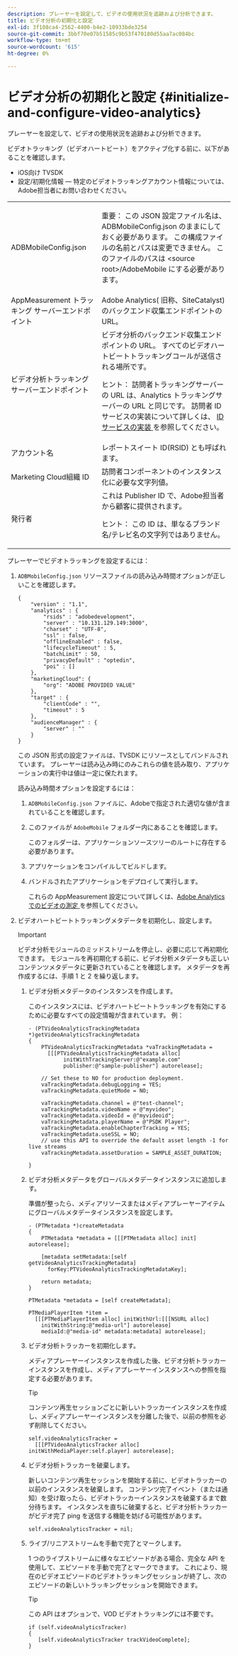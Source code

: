 ```yaml
---
description: プレーヤーを設定して、ビデオの使用状況を追跡および分析できます。
title: ビデオ分析の初期化と設定
exl-id: 3f108ca4-2562-4400-b4e2-10933bde3254
source-git-commit: 3bbf70e07b51585c9b53f470180d55aa7ac084bc
workflow-type: tm+mt
source-wordcount: '615'
ht-degree: 0%

---
```


# ビデオ分析の初期化と設定 {#initialize-and-configure-video-analytics}

プレーヤーを設定して、ビデオの使用状況を追跡および分析できます。

ビデオトラッキング（ビデオハートビート）をアクティブ化する前に、以下があることを確認します。

* iOS向け TVSDK
* 設定/初期化情報 — 特定のビデオトラッキングアカウント情報については、Adobe担当者にお問い合わせください。

<table id="table_3565328ABBEE4605A92EAE1ADE5D6F84"> 
 <tbody> 
  <tr> 
   <td colname="col1"> <span class="filepath"> ADBMobileConfig.json  </span> </td> 
   <td colname="col2"> <p>重要： この JSON 設定ファイル名は、 <span class="codeph"> ADBMobileConfig.json </span> のままにしておく必要があります。 この構成ファイルの名前とパスは変更できません。 このファイルのパスは <span class="codeph"> &lt;source root&gt;/AdobeMobile </span> にする必要があります。 </p> </td> 
  </tr> 
  <tr> 
   <td colname="col1"> <span class="codeph"> AppMeasurement トラッキング </span> サーバーエンドポイント </td> 
   <td colname="col2"> Adobe Analytics( 旧称、SiteCatalyst) のバックエンド収集エンドポイントの URL。 </td> 
  </tr> 
  <tr> 
   <td colname="col1"> ビデオ分析トラッキングサーバーエンドポイント </td> 
   <td colname="col2"> ビデオ分析のバックエンド収集エンドポイントの URL。 すべてのビデオハートビートトラッキングコールが送信される場所です。 <p>ヒント： 訪問者トラッキングサーバーの URL は、Analytics トラッキングサーバーの URL と同じです。 訪問者 ID サービスの実装について詳しくは、 <a href="https://experienceleague.adobe.com/docs/id-service/using/implementation/setup-target.html?lang=en" format="html" scope="external"> ID サービスの実装 </a> を参照してください。 </p> </td> 
  </tr> 
  <tr> 
   <td colname="col1"> アカウント名 </td> 
   <td colname="col2"> レポートスイート ID(RSID) とも呼ばれます。 </td> 
  </tr> 
  <tr> 
   <td colname="col1"> Marketing Cloud組織 ID </td> 
   <td colname="col2"> 訪問者コンポーネントのインスタンス化に必要な文字列値。 </td> 
  </tr> 
  <tr> 
   <td colname="col1"> 発行者 </td> 
   <td colname="col2"> これは Publisher ID で、Adobe担当者から顧客に提供されます。 <p>ヒント： この ID は、単なるブランド名/テレビ名の文字列ではありません。 </p> </td> 
  </tr> 
 </tbody> 
</table>

プレーヤーでビデオトラッキングを設定するには：

1. `ADBMobileConfig.json` リソースファイルの読み込み時間オプションが正しいことを確認します。

   ```
   { 
       "version" : "1.1", 
       "analytics" : { 
           "rsids" : "adobedevelopment", 
           "server" : "10.131.129.149:3000", 
           "charset" : "UTF-8", 
           "ssl" : false, 
           "offlineEnabled" : false, 
           "lifecycleTimeout" : 5, 
           "batchLimit" : 50, 
           "privacyDefault" : "optedin", 
           "poi" : [] 
       }, 
       "marketingCloud": { 
           "org": "ADOBE PROVIDED VALUE"  
       }, 
       "target" : { 
           "clientCode" : "", 
           "timeout" : 5 
       }, 
       "audienceManager" : { 
           "server" : "" 
       } 
   }
   ```

   この JSON 形式の設定ファイルは、TVSDK にリソースとしてバンドルされています。 プレーヤーは読み込み時にのみこれらの値を読み取り、アプリケーションの実行中は値は一定に保たれます。

   読み込み時間オプションを設定するには：

   1. `ADBMobileConfig.json` ファイルに、Adobeで指定された適切な値が含まれていることを確認します。
   1. このファイルが `AdobeMobile` フォルダー内にあることを確認します。

      このフォルダーは、アプリケーションソースツリーのルートに存在する必要があります。
   1. アプリケーションをコンパイルしてビルドします。
   1. バンドルされたアプリケーションをデプロイして実行します。

      これらの AppMeasurement 設定について詳しくは、[Adobe Analyticsでのビデオの測定 ](https://experienceleague.adobe.com/docs/media-analytics/using/media-overview.html?lang=en) を参照してください。
1. ビデオハートビートトラッキングメタデータを初期化し、設定します。

   >[!IMPORTANT]
   >
   >ビデオ分析モジュールのミッドストリームを停止し、必要に応じて再初期化できます。 モジュールを再初期化する前に、ビデオ分析メタデータも正しいコンテンツメタデータに更新されていることを確認します。 メタデータを再作成するには、手順 1 と 2 を繰り返します。

   1. ビデオ分析メタデータのインスタンスを作成します。

      このインスタンスには、ビデオハートビートトラッキングを有効にするために必要なすべての設定情報が含まれています。 例：

      ```
      - (PTVideoAnalyticsTrackingMetadata *)getVideoAnalyticsTrackingMetadata 
      { 
          PTVideoAnalyticsTrackingMetadata *vaTrackingMetadata =  
            [[[PTVideoAnalyticsTrackingMetadata alloc]  
                 initWithTrackingServer:@"example.com" 
                 publisher:@"sample-publisher"] autorelease]; 
      
          // Set these to NO for production deployment. 
          vaTrackingMetadata.debugLogging = YES;  
          vaTrackingMetadata.quietMode = NO; 
      
          vaTrackingMetadata.channel = @"test-channel"; 
          vaTrackingMetadata.videoName = @"myvideo"; 
          vaTrackingMetadata.videoId = @"myvideoid"; 
          vaTrackingMetadata.playerName = @"PSDK Player"; 
          vaTrackingMetadata.enableChapterTracking = YES; 
          vaTrackingMetadata.useSSL = NO; 
          // use this API to override the default asset length -1 for live streams 
          vaTrackingMetadata.assetDuration = SAMPLE_ASSET_DURATION; 
      
      }
      ```

   1. ビデオ分析メタデータをグローバルメタデータインスタンスに追加します。

      準備が整ったら、メディアリソースまたはメディアプレーヤーアイテムにグローバルメタデータインスタンスを設定します。

      ```
      - (PTMetadata *)createMetadata 
      { 
          PTMetadata *metadata = [[[PTMetadata alloc] init] autorelease]; 
      
          [metadata setMetadata:[self getVideoAnalyticsTrackingMetadata]  
            forKey:PTVideoAnalyticsTrackingMetadataKey]; 
      
          return metadata; 
      } 
      
      PTMetadata *metadata = [self createMetadata]; 
      
      PTMediaPlayerItem *item =  
        [[[PTMediaPlayerItem alloc] initWithUrl:[[[NSURL alloc]  
          initWithString:@"media-url"] autorelease] 
          mediaId:@"media-id" metadata:metadata] autorelease];
      ```

   1. ビデオ分析トラッカーを初期化します。

      メディアプレーヤーインスタンスを作成した後、ビデオ分析トラッカーインスタンスを作成し、メディアプレーヤーインスタンスへの参照を指定する必要があります。

      >[!TIP]
      >
      >コンテンツ再生セッションごとに新しいトラッカーインスタンスを作成し、メディアプレーヤーインスタンスを分離した後で、以前の参照を必ず削除してください。

      ```
      self.videoAnalyticsTracker =  
        [[[PTVideoAnalyticsTracker alloc] initWithMediaPlayer:self.player] autorelease];
      ```

   1. ビデオ分析トラッカーを破棄します。

      新しいコンテンツ再生セッションを開始する前に、ビデオトラッカーの以前のインスタンスを破棄します。 コンテンツ完了イベント（または通知）を受け取ったら、ビデオトラッカーインスタンスを破棄するまで数分待ちます。 インスタンスを直ちに破棄すると、ビデオ分析トラッカーがビデオ完了 ping を送信する機能を妨げる可能性があります。

      ```
      self.videoAnalyticsTracker = nil;
      ```

   1. ライブ/リニアストリームを手動で完了とマークします。

      1 つのライブストリームに様々なエピソードがある場合、完全な API を使用して、エピソードを手動で完了とマークできます。 これにより、現在のビデオエピソードのビデオトラッキングセッションが終了し、次のエピソードの新しいトラッキングセッションを開始できます。

      >[!TIP]
      >
      >この API はオプションで、VOD ビデオトラッキングには不要です。

      ```
      if (self.videoAnalyticsTracker) 
      { 
         [self.videoAnalyticsTracker trackVideoComplete];   
      }
      ```
